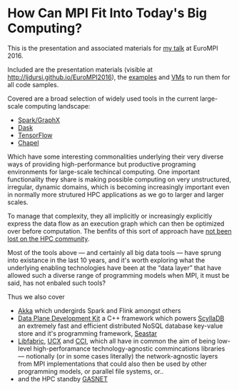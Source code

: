 # How Can MPI Fit Into Today's Big Computing?

This is the presentation and associated materials for [my talk](http://www.eurompi2016.ed.ac.uk/keynotes#dursi)
at EuroMPI 2016.

Included are the presentation materials (visible at http://ljdursi.github.io/EuroMPI2016), the [examples](./examples)
and [VMs](./vms) to run them for all code samples.

Covered are a broad selection of widely used tools in the current large-scale computing landscape:
* [Spark/GraphX](http://spark.apache.org)
* [Dask](http://dask.pydata.org)
* [TensorFlow](http://tensorflow.org)
* [Chapel](http://chapel.cray.com)

Which have some interesting commonalities underlying their very
diverse ways of providing high-performance but productive programing
environments for large-scale techincal computing.  One important
functionality they share is making possible computing on very
unstructured, irregular, dynamic domains, which is becoming
increasingly important even in normally more strutured HPC applications
as we go to larger and larger scales.  

To manage that complexity, they all implicitly or increasingly
explicitly express the data flow as an execution graph which can
then be optimized over before computation.  The benfits of this
sort of approach have [not been lost on the HPC
community](http://icl.cs.utk.edu/parsec/).

Most of the tools above &mdash; and certainly all big data tools
&mdash; have sprung into existance in the last 10 years, and it's
worth exploring what the underlying enabling technologies have
been at the &ldquo;data layer&rdquo; that have allowed such a diverse
range of programming models when MPI, it must be said, has not
enbaled such tools?

Thus we also cover
* [Akka](http://akka.io) which undergirds Spark and Flink amongst others
* [Data Plane Development Kit](http://dpdk.org) a C++ framework which powers [ScyllaDB](http://www.scylladb.com) an extremely fast and efficient distributed NoSQL database key-value store and it's programming framework, [Seastar](http://www.seastar-project.org)
* [Libfabric](https://ofiwg.github.io/libfabric/), [UCX](http://www.openucx.org) and [CCI](https://github.com/CCI/cci), which all have in common the aim of being low-level high-perforamance technology-agnostic commincations libraries &mdash; notionally (or in some cases literally) the network-agnostic layers from MPI implementations that could also then be used by other programming models, or parallel file systems, or..
* and the HPC standby [GASNET](https://gasnet.lbl.gov) 
